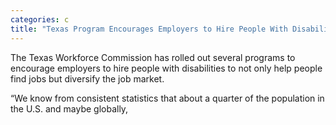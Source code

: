 ```yaml
---
categories: c
title: "Texas Program Encourages Employers to Hire People With Disabilities"
---
```


The Texas Workforce Commission has rolled out several programs to encourage employers to hire people with disabilities to not only help people find jobs but diversify the job market. 



&#8220;We know from consistent statistics that about a quarter of the population in the U.S. and maybe globally,